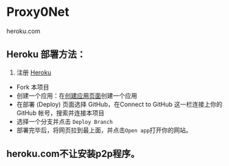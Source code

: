 # Proxy0Net
heroku.com
## Heroku 部署方法：
1. 注册 [Heroku](https://heroku.com) 
- Fork 本项目
- 创建一个应用：在[创建应用页面](https://dashboard.heroku.com/new-app)创建一个应用
- 在部署 (Deploy) 页面选择 GitHub，在Connect to GitHub 这一栏连接上你的 GitHub 帐号，搜索并连接本项目
- 选择一个分支并点击 `Deploy Branch`
- 部署完毕后，将网页拉到最上面，并点击`Open app`打开你的网站。
## heroku.com不让安装p2p程序。
